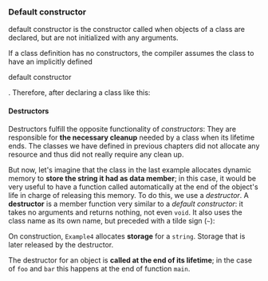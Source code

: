 ### Default constructor

default constructor is the constructor called when objects of a class are declared, but are not initialized with any arguments.

If a class definition has no constructors, the compiler assumes the class to have an implicitly defined 

default constructor

. Therefore, after declaring a class like this:

#### Destructors

Destructors fulfill the opposite functionality of *constructors*: They are responsible for **the necessary cleanup** needed by a class when its lifetime ends. The classes we have defined in previous chapters did not allocate any resource and thus did not really require any clean up.

But now, let's imagine that the class in the last example allocates dynamic memory to **store the string it had as data member**; in this case, it would be very useful to have a function called automatically at the end of the object's life in charge of releasing this memory. To do this, we use a *destructor*. A **destructor** is a member function very similar to a *default constructor*: it takes no arguments and returns nothing, not even `void`. It also uses the class name as its own name, but preceded with a tilde sign (`~`):



On construction, `Example4` allocates **storage** for a `string`. Storage that is later released by the destructor.

The destructor for an object is **called at the end of its lifetime**; in the case of `foo` and `bar` this happens at the end of function `main`.